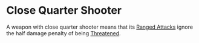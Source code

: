 # Close Quarter Shooter
A weapon with close quarter shooter means that its [Ranged Attacks](../../../../../Game%20Procedures/Ranged%20Attack.md) ignore the half damage penalty of being [Threatened](../../../../Conditions/Threatened.md). 